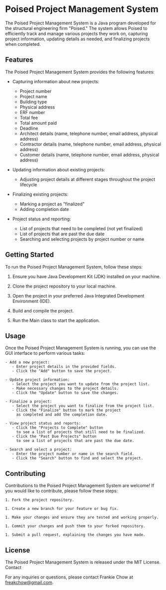 # Poised Project Management System

The Poised Project Management System is a Java program developed
for the structural engineering firm "Poised." 
The system allows Poised to efficiently track 
and manage various projects they work on, 
capturing project information, updating details as needed, 
and finalizing projects when completed.

## Features

The Poised Project Management System provides the following features:

 - Capturing information about new projects:
    - Project number
    - Project name
    - Building type
    - Physical address
    - ERF number
    - Total fee
    - Total amount paid
    - Deadline
    - Architect details (name, telephone number, email address, physical address)
    - Contractor details (name, telephone number, email address, physical address)
    - Customer details (name, telephone number, email address, physical address)

- Updating information about existing projects:
    - Adjusting project details at different stages throughout the project lifecycle

- Finalizing existing projects:
    - Marking a project as "finalized"
    - Adding completion date

- Project status and reporting:
    - List of projects that need to be completed (not yet finalized)
    - List of projects that are past the due date
    - Searching and selecting projects by project number or name

## Getting Started

To run the Poised Project Management System, follow these steps:

 1. Ensure you have Java Development Kit (JDK) installed on your machine.

 1. Clone the project repository to your local machine.

 1. Open the project in your preferred Java Integrated Development Environment (IDE).

 1. Build and compile the project.

 1. Run the Main class to start the application.

## Usage

Once the Poised Project Management System is running, 
you can use the GUI interface to perform various tasks:

    - Add a new project:
       - Enter project details in the provided fields.
       - Click the "Add" button to save the project.

    - Update project information:
       - Select the project you want to update from the project list.
       - Make necessary changes to the project details.
       - Click the "Update" button to save the changes.

    - Finalize a project:
       - Select the project you want to finalize from the project list.
       - Click the "Finalize" button to mark the project
         as completed and add the completion date.

    - View project status and reports:
       - Click the "Projects to Complete" button 
         to see a list of projects that still need to be finalized.
       - Click the "Past Due Projects" button 
         to see a list of projects that are past the due date.

    - Search and select a project:
       - Enter the project number or name in the search field.
       - Click the "Search" button to find and select the project.

## Contributing

Contributions to the Poised Project Management System are welcome! 
If you would like to contribute, please follow these steps:

    1. Fork the project repository.

    1. Create a new branch for your feature or bug fix.

    1. Make your changes and ensure they are tested and working properly.

    1. Commit your changes and push them to your forked repository.

    1. Submit a pull request, explaining the changes you have made.

## License

The Poised Project Management System is released under the MIT License.
Contact

For any inquiries or questions, please contact Frankie Chow at freakchow@gmail.com.
